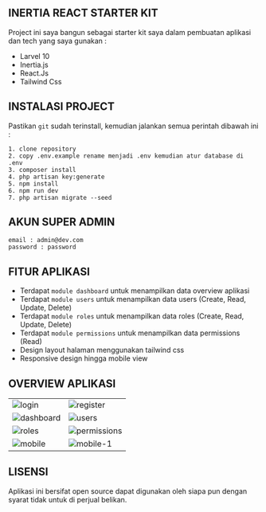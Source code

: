 ## INERTIA REACT STARTER KIT
Project ini saya bangun sebagai starter kit saya dalam pembuatan aplikasi dan tech yang saya gunakan :
- Larvel 10
- Inertia.js
- React.Js
- Tailwind Css

## INSTALASI PROJECT

Pastikan `git` sudah terinstall, kemudian jalankan semua perintah dibawah ini :
```
1. clone repository
2. copy .env.example rename menjadi .env kemudian atur database di .env
3. composer install
4. php artisan key:generate
5. npm install
6. npm run dev
7. php artisan migrate --seed
```

## AKUN SUPER ADMIN

```
email : admin@dev.com
password : password
```

## FITUR APLIKASI
- Terdapat `module dashboard` untuk menampilkan data overview aplikasi
- Terdapat `module users` untuk menampilkan data users (Create, Read, Update, Delete)
- Terdapat `module roles` untuk menampilkan data roles (Create, Read, Update, Delete)
- Terdapat `module permissions` untuk menampilkan data permissions (Read)
- Design layout halaman menggunakan tailwind css
- Responsive design hingga mobile view
  

## OVERVIEW APLIKASI
<table>
  <tr>
        <td> 
            <img src="https://imgur.com/JWOVMRa.png" alt="login">
        </td>
        <td>
            <img src="https://imgur.com/qHm9CTP.png" alt="register">
        </td>
   </tr>
    <tr>    
        <td>
            <img src="https://imgur.com/KtW8Vq0.png" alt="dashboard">
        </td>
        <td>
             <img src="https://imgur.com/asynfrP.png" alt="users">
        </td>
    </tr>
    <tr>
        <td> 
            <img src="https://imgur.com/Ud9prbc.png" alt="roles">
        </td>
        <td>
           <img src="https://imgur.com/8uElkyc.png" alt="permissions">
        </td>
   </tr> 
   <tr>
       <td>
           <img src="https://imgur.com/sYZ4G29.png" alt="mobile">
       </td>
        <td>
           <img src="https://imgur.com/g6Ye8Tz.png" alt="mobile-1">
       </td>
   </tr>
</table>


## LISENSI
Aplikasi ini bersifat open source dapat digunakan oleh siapa pun dengan syarat tidak untuk di perjual belikan.
